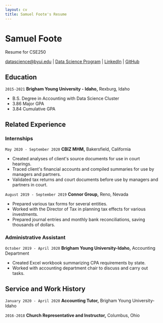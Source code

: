 ```yaml
---
layout: cv
title: Samuel Foote's Resume
---
```

# Samuel Foote
Resume for CSE250

<div id="webaddress">
<a href="foo15001@byui.edu">datascience@byui.edu</a>
| <a href="https://byuidatascience.github.io/development.html">Data Science Program</a>
| <a href="https://www.linkedin.com/in/samuel-foote">LinkedIn</a>
| <a href="https://github.com/byuids-resumes">GitHub</a>
</div>

<!-- https://www.monique.tech/the-art-of-markdown -->

## Education

`2015-2021`
__Brigham Young University - Idaho,__ Rexburg, Idaho

- B.S. Degree in Accounting with Data Science Cluster
- 3.86 Major GPA
- 3.84 Cumulative GPA

## Related Experience

### Internships

`May 2020 - September 2020`
__CBIZ MHM,__ Bakersfield, California

- Created analyses of client's source documents for use in court hearings.
- Traced client's financial accounts and compiled summaries for use by managers and partners.
- Validated tax returns and court documents before use by managers and partners in court. 

`August 2019 - September 2019`
__Connor Group,__ Reno, Nevada

- Prepared various tax forms for several entities.
- Worked with the Director of Tax in planning tax effects for various investments.
- Prepared journal entries and monthly bank reconciliations, saving thousands of dollars.

### Administrative Assistant

`October 2019 - April 2020`
__Brigham Young University-Idaho,__ Accounting Department

- Created Excel workbook summarizing CPA requirements by state.
- Worked with accounting department chair to discuss and carry out tasks.

## Service and Work History

`January 2020 - April 2020`
__Accounting Tutor,__ Brigham Young University-Idaho


`2016-2018`
__Church Representative and Instructor,__ Columbus, Ohio



<!-- ### Footer

Last updated: May 2013 -->


